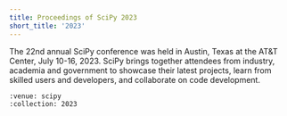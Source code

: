 ```yaml
---
title: Proceedings of SciPy 2023
short_title: '2023'
---
```


The 22nd annual SciPy conference was held in Austin, Texas at the AT&T Center, July 10-16, 2023. SciPy brings together attendees from industry, academia and government to showcase their latest projects, learn from skilled users and developers, and collaborate on code development.

```{cn:articles}
:venue: scipy
:collection: 2023
```
